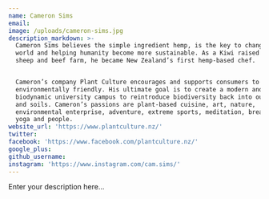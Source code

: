 ```yaml
---
name: Cameron Sims
email:
image: /uploads/cameron-sims.jpg
description_markdown: >-
  Cameron Sims believes the simple ingredient hemp, is the key to changing the
  world and helping humanity become more sustainable. As a Kiwi raised on a
  sheep and beef farm, he became New Zealand’s first hemp-based chef.


  Cameron’s company Plant Culture encourages and supports consumers to be
  environmentally friendly. His ultimate goal is to create a modern and
  biodynamic university campus to reintroduce biodiversity back into our cities
  and soils. Cameron’s passions are plant-based cuisine, art, nature,
  environmental enterprise, adventure, extreme sports, meditation, breathing,
  yoga and people.
website_url: 'https://www.plantculture.nz/'
twitter:
facebook: 'https://www.facebook.com/plantculture.nz/'
google_plus:
github_username:
instagram: 'https://www.instagram.com/cam.sims/'
---
```


Enter your description here...

